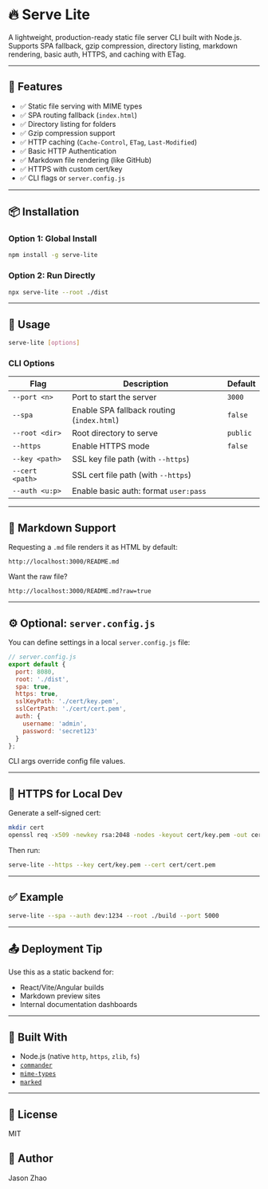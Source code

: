 # 🔥 Serve Lite

A lightweight, production-ready static file server CLI built with Node.js.  
Supports SPA fallback, gzip compression, directory listing, markdown rendering, basic auth, HTTPS, and caching with ETag.

---

## 🚀 Features

- ✅ Static file serving with MIME types
- ✅ SPA routing fallback (`index.html`)
- ✅ Directory listing for folders
- ✅ Gzip compression support
- ✅ HTTP caching (`Cache-Control`, `ETag`, `Last-Modified`)
- ✅ Basic HTTP Authentication
- ✅ Markdown file rendering (like GitHub)
- ✅ HTTPS with custom cert/key
- ✅ CLI flags or `server.config.js`

---

## 📦 Installation

### Option 1: Global Install

```bash
npm install -g serve-lite
```

### Option 2: Run Directly

```bash
npx serve-lite --root ./dist
```

---

## 🧪 Usage

```bash
serve-lite [options]
```

### CLI Options

| Flag             | Description                                  | Default      |
|------------------|----------------------------------------------|--------------|
| `--port <n>`     | Port to start the server                     | `3000`       |
| `--spa`          | Enable SPA fallback routing (`index.html`)   | `false`      |
| `--root <dir>`   | Root directory to serve                      | `public`     |
| `--https`        | Enable HTTPS mode                            | `false`      |
| `--key <path>`   | SSL key file path (with `--https`)           |              |
| `--cert <path>`  | SSL cert file path (with `--https`)          |              |
| `--auth <u:p>`   | Enable basic auth: format `user:pass`        |              |

---

## 📄 Markdown Support

Requesting a `.md` file renders it as HTML by default:

```
http://localhost:3000/README.md
```

Want the raw file?

```
http://localhost:3000/README.md?raw=true
```

---

## ⚙️ Optional: `server.config.js`

You can define settings in a local `server.config.js` file:

```js
// server.config.js
export default {
  port: 8080,
  root: './dist',
  spa: true,
  https: true,
  sslKeyPath: './cert/key.pem',
  sslCertPath: './cert/cert.pem',
  auth: {
    username: 'admin',
    password: 'secret123'
  }
};
```

CLI args override config file values.

---

## 🔐 HTTPS for Local Dev

Generate a self-signed cert:

```bash
mkdir cert
openssl req -x509 -newkey rsa:2048 -nodes -keyout cert/key.pem -out cert/cert.pem -days 365
```

Then run:

```bash
serve-lite --https --key cert/key.pem --cert cert/cert.pem
```

---

## ✅ Example

```bash
serve-lite --spa --auth dev:1234 --root ./build --port 5000
```

---

## 📤 Deployment Tip

Use this as a static backend for:
- React/Vite/Angular builds
- Markdown preview sites
- Internal documentation dashboards

---

## 🧱 Built With

- Node.js (native `http`, `https`, `zlib`, `fs`)
- [`commander`](https://npmjs.com/package/commander)
- [`mime-types`](https://npmjs.com/package/mime-types)
- [`marked`](https://npmjs.com/package/marked)

---

## 📃 License

MIT

## 📖 Author

Jason Zhao